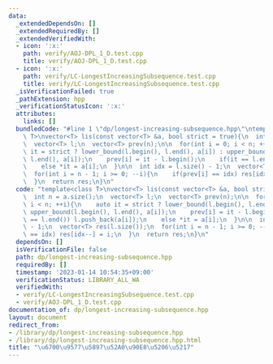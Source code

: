 ```yaml
---
data:
  _extendedDependsOn: []
  _extendedRequiredBy: []
  _extendedVerifiedWith:
  - icon: ':x:'
    path: verify/AOJ-DPL_1_D.test.cpp
    title: verify/AOJ-DPL_1_D.test.cpp
  - icon: ':x:'
    path: verify/LC-LongestIncreasingSubsequence.test.cpp
    title: verify/LC-LongestIncreasingSubsequence.test.cpp
  _isVerificationFailed: true
  _pathExtension: hpp
  _verificationStatusIcon: ':x:'
  attributes:
    links: []
  bundledCode: "#line 1 \"dp/longest-increasing-subsequence.hpp\"\ntemplate<class\
    \ T>\nvector<T> lis(const vector<T> &a, bool strict = true){\n  int n = a.size();\n\
    \  vector<T> l;\n  vector<T> prev(n);\n\n  for(int i = 0; i < n; ++i){\n    auto\
    \ it = strict ? lower_bound(l.begin(), l.end(), a[i]) : upper_bound(l.begin(),\
    \ l.end(), a[i]);\n    prev[i] = it - l.begin();\n    if(it == l.end()) l.push_back(a[i]);\n\
    \    else *it = a[i];\n  }\n\n  int idx = l.size() - 1;\n  vector<T> res(l.size());\n\
    \  for(int i = n - 1; i >= 0; --i){\n    if(prev[i] == idx) res[idx--] = i;\n\
    \  }\n  return res;\n}\n"
  code: "template<class T>\nvector<T> lis(const vector<T> &a, bool strict = true){\n\
    \  int n = a.size();\n  vector<T> l;\n  vector<T> prev(n);\n\n  for(int i = 0;\
    \ i < n; ++i){\n    auto it = strict ? lower_bound(l.begin(), l.end(), a[i]) :\
    \ upper_bound(l.begin(), l.end(), a[i]);\n    prev[i] = it - l.begin();\n    if(it\
    \ == l.end()) l.push_back(a[i]);\n    else *it = a[i];\n  }\n\n  int idx = l.size()\
    \ - 1;\n  vector<T> res(l.size());\n  for(int i = n - 1; i >= 0; --i){\n    if(prev[i]\
    \ == idx) res[idx--] = i;\n  }\n  return res;\n}\n"
  dependsOn: []
  isVerificationFile: false
  path: dp/longest-increasing-subsequence.hpp
  requiredBy: []
  timestamp: '2023-01-14 10:54:35+09:00'
  verificationStatus: LIBRARY_ALL_WA
  verifiedWith:
  - verify/LC-LongestIncreasingSubsequence.test.cpp
  - verify/AOJ-DPL_1_D.test.cpp
documentation_of: dp/longest-increasing-subsequence.hpp
layout: document
redirect_from:
- /library/dp/longest-increasing-subsequence.hpp
- /library/dp/longest-increasing-subsequence.hpp.html
title: "\u6700\u9577\u5897\u52A0\u90E8\u5206\u5217"
---
```

